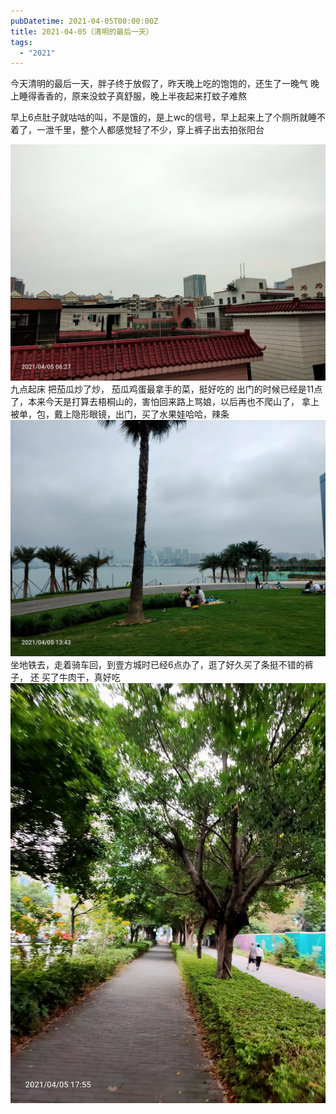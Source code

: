 ```yaml
---
pubDatetime: 2021-04-05T00:00:00Z
title: 2021-04-05（清明的最后一天）
tags:
  - "2021"
---
```


今天清明的最后一天，胖子终于放假了，昨天晚上吃的饱饱的，还生了一晚气
晚上睡得香香的，原来没蚊子真舒服，晚上半夜起来打蚊子难熬

早上6点肚子就咕咕的叫，不是饿的，是上wc的信号，早上起来上了个厕所就睡不着了，一泄千里，整个人都感觉轻了不少，穿上裤子出去拍张阳台

![](../../img/6904315-cafe4552e12c4077.jpg)
九点起床 把茄瓜炒了炒， 茄瓜鸡蛋最拿手的菜，挺好吃的
出门的时候已经是11点了，本来今天是打算去梧桐山的，害怕回来路上骂娘，以后再也不爬山了，
拿上被单，包，戴上隐形眼镜，出门，买了水果娃哈哈，辣条
![](../../img/6904315-10462779f427199d.jpg)
坐地铁去，走着骑车回，到壹方城时已经6点办了，逛了好久买了条挺不错的裤子， 还 买了牛肉干，真好吃
![](../../img/6904315-f1f7a151d28fd6e0.jpg)
